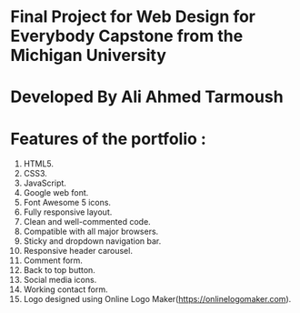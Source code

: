 # Final Project for Web Design for Everybody Capstone from the Michigan University 
# Developed By Ali Ahmed Tarmoush 
# Features of the  portfolio :
1. HTML5.
2. CSS3.
3. JavaScript.
4. Google web font.
5. Font Awesome 5 icons.
6. Fully responsive layout.
7. Clean and well-commented code.
8. Compatible with all major browsers.
9. Sticky and dropdown navigation bar.
10. Responsive header carousel.
11. Comment form.
12. Back to top button.
13. Social media icons.
14. Working contact form.
15. Logo designed using Online Logo Maker(https://onlinelogomaker.com).